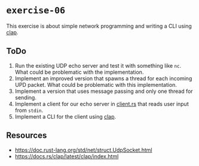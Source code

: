 # `exercise-06`
This exercise is about simple network programming and writing a CLI using [clap](https://docs.rs/clap/latest/clap/index.html).

## ToDo
1. Run the existing UDP echo server and test it with something like `nc`. What could be problematic with the implementation.
2. Implement an improved version that spawns a thread for each incoming UPD packet. What could be problematic with this implementation.
3. Implement a version that uses message passing and only one thread for sending.
4. Implement a client for our echo server in [client.rs](src/bin/client.rs) that reads user input from `stdin`.
5. Implement a CLI for the client using [clap](https://docs.rs/clap/latest/clap/index.html).

## Resources
- https://doc.rust-lang.org/std/net/struct.UdpSocket.html
- https://docs.rs/clap/latest/clap/index.html

